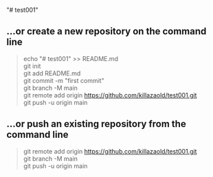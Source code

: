 "# test001"  
## …or create a new repository on the command line  
> echo "# test001" >> README.md  
> git init  
> git add README.md  
> git commit -m "first commit"  
> git branch -M main  
> git remote add origin https://github.com/killazaold/test001.git  
> git push -u origin main  

## …or push an existing repository from the command line  
> git remote add origin https://github.com/killazaold/test001.git  
> git branch -M main  
> git push -u origin main  
